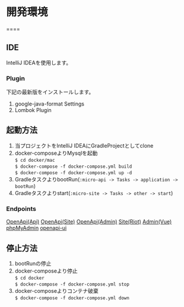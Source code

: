 # 開発環境
====

## IDE  

IntelliJ IDEAを使用します。

### Plugin  

下記の最新版をインストールします。  
1. google-java-format Settings  
1. Lombok Plugin  

## 起動方法

1. 当プロジェクトをIntelliJ IDEAにGradleProjectとしてclone
1. docker-composeよりMysqlを起動  
    `$ cd docker/mac`  
    `$ docker-compose -f docker-compose.yml build`  
    `$ docker-compose -f docker-compose.yml up -d`  
1. GradleタスクよりbootRun(`:micro-api -> Tasks -> application -> bootRun`)
1. Gradleタスクよりstart(`:micro-site -> Tasks -> other -> start`)

### Endpoints

[OpenApi(Api)][]
[OpenApi(Site)][]
[OpenApi(Admin)][]
[Site(Riot)][]
[Admin(Vue)][]
[phpMyAdmin][]
[openapi-ui][]

## 停止方法

1. bootRunの停止  
1. docker-composeより停止  
    `$ cd docker`  
    `$ docker-compose -f docker-compose.yml stop`
1. docker-composeよりコンテナ破棄  
    `$ docker-compose -f docker-compose.yml down`

[OpenApi(Api)]: http://localhost:9001/CatCafeApi/swagger-ui.html            "OpenApi(Api)"
[OpenApi(Site)]: http://localhost:9011/CatCafeSite/swagger-ui.html          "OpenApi(Site)"
[OpenApi(Admin)]: http://localhost:9021/CatCafeAdmin/swagger-ui.html        "OpenApi(Admin)"
[Site(Riot)]: http://localhost:9011/CatCafeSite/                            "Site(Riot)"
[Admin(Vue)]: http://localhost:9021/CatCafeAdmin/                           "Admin(Vue)"
[phpMyAdmin]: http://localhost:8021/                                        "phpMyAdmin"
[OpenApi-UI]: http://127.0.0.1:8002/                                        "openapi-ui"